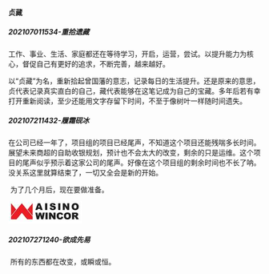 #### 贞藏





##### 202107011534-重拾遗藏

​	工作、事业、生活、家庭都还在等待学习，开启，运营，尝试。以提升能力为核心，督促自己有更好的追求，不断完善，越来越好。

​	以“贞藏”为名，重新拾起曾国藩的意志，记录每日的生活提升。还是原来的意思，贞代表记录真实直白的自己，藏代表能够在这笔记成为自己的宝藏。多年后若有幸打开重新阅读，至少还能用文字存留下时间，不至于像树叶一样随时间遗失。



##### 202107211432-履霜砚冰

​	在公司已经一年了，项目组的项目已经尾声，不知道这个项目还能残喘多长时间。展望未来商超的自助收银规划，预计也不会太大的改变，剩余的只是运维。这个项目的尾声似乎预示着这家公司的尾声。好像在这个项目组的剩余时间也不长了呐。没关系这里就算结束了，一切又全会是新的开始。

​	为了几个月后，现在要做准备。

![image-20210721144005654](resource_img/image-20210721144005654.png)



##### 202107271240-欲成先易

​	所有的东西都在改变，或瞬或恒。

